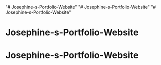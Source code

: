 "# Josephine-s-Portfolio-Website" 
"# Josephine-s-Portfolio-Website" 
"# Josephine-s-Portfolio-Website" 
# Josephine-s-Portfolio-Website
# Josephine-s-Portfolio-Website
